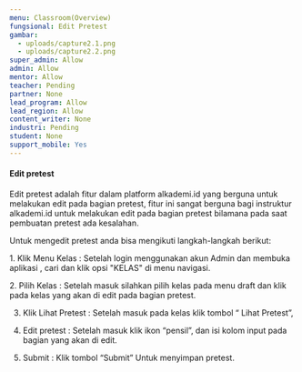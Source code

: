 ```yaml
---
menu: Classroom(Overview)
fungsional: Edit Pretest
gambar:
  - uploads/capture2.1.png
  - uploads/capture2.2.png
super_admin: Allow
admin: Allow
mentor: Allow
teacher: Pending
partner: None
lead_program: Allow
lead_region: Allow
content_writer: None
industri: Pending
student: None
support_mobile: Yes
---
```

#### Edit pretest

Edit pretest adalah fitur dalam platform alkademi.id yang berguna untuk melakukan edit pada bagian pretest, fitur ini sangat berguna bagi instruktur alkademi.id untuk melakukan edit pada bagian pretest bilamana pada saat pembuatan pretest ada kesalahan.



Untuk mengedit pretest anda bisa mengikuti langkah-langkah berikut:

1.﻿ Klik Menu Kelas : Setelah login menggunakan akun Admin dan membuka aplikasi , cari dan klik opsi "KELAS" di menu navigasi.

2﻿. Pilih Kelas : Setelah masuk silahkan pilih kelas pada menu draft dan klik pada kelas yang akan di edit pada bagian pretest.

3. Klik Lihat Pretest : Setelah masuk pada kelas klik tombol “ Lihat Pretest”, 

4. Edit pretest : Setelah masuk klik ikon “pensil”, dan isi kolom input pada bagian yang akan di edit.

5. Submit : Klik tombol “Submit” Untuk menyimpan pretest.